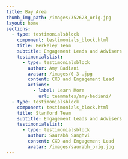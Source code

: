 ```yaml
---
title: Bay Area
thumb_img_path: /images/352623_orig.jpg
layout: home
sections:
  - type: testimonialsblock
    component: testimonials_block.html
    title: Berkeley Team
    subtitle: Engagement Leads and Advisers
    testimonialslist:
      - type: testimonialsblock
        author: Amy Badiani
        avatar: /images/0-3-.jpg
        content: CXO and Engagement Lead
        actions:
          - label: Learn More
            url: teammates/amy-badiani/
  - type: testimonialsblock
    component: testimonials_block.html
    title: Stanford Team
    subtitle: Engagement Leads and Advisers
    testimonialslist:
      - type: testimonialsblock
        author: Saurabh Sanghvi
        content: CXO and Engagement Lead
        avatar: /images/saurabh_orig.jpg
---
```

